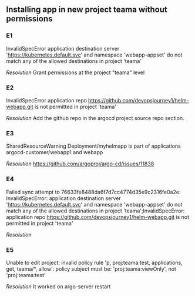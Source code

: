## Installing app in new project teama without permissions

### E1
InvalidSpecError
application destination server 'https://kubernetes.default.svc' and namespace 'webapp-appset' do not match any of the allowed destinations in project 'teama'

*Resolution*
Grant permissions at the project "teama" level

### E2
InvalidSpecError
application repo https://github.com/devopsjourney1/helm-webapp.git is not permitted in project 'teama'

*Resolution*
Add the github repo in the argocd project source repo section.

### E3
SharedResourceWarning
Deployment/myhelmapp is part of applications argocd-customer/webapp1 and webapp

*Resolution*
https://github.com/argoproj/argo-cd/issues/11838


### E4
Failed sync attempt to 76633fe8488da6f7d7cc4774d35e9c2316fe0a2e: InvalidSpecError: application destination server 'https://kubernetes.default.svc' and namespace 'webapp-appset' do not match any of the allowed destinations in project 'teama';InvalidSpecError: application repo https://github.com/devopsjourney1/helm-webapp.git is not permitted in project 'teama'

*Resolution*


### E5
Unable to edit project: invalid policy rule 'p, proj:teama:test, applications, get, teama/*, allow': policy subject must be: 'proj:teama:viewOnly', not 'proj:teama:test'

*Resolution*
It worked on argo-server restart

